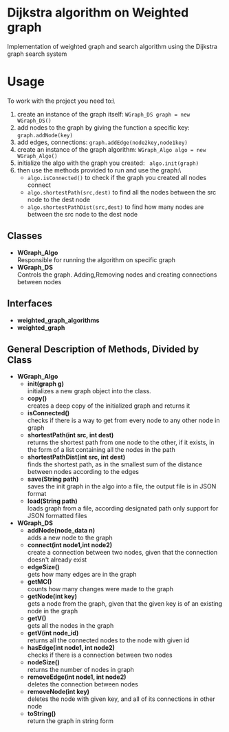 # Dijkstra algorithm on Weighted graph
Implementation of weighted graph and search algorithm using the Dijkstra graph search system

# Usage
To work with the project you need to:\
1. create an instance of the graph itself: `WGraph_DS graph = new WGraph_DS()`
2. add nodes to the graph by giving the function a specific key: `graph.addNode(key)`
3. add edges, connections: `graph.addEdge(node2key,node1key)`
4. create an instance of the graph algorithm: `WGraph_Algo algo = new WGraph_Algo()`
5. initialize the algo with the graph you created: ` algo.init(graph)`
6. then use the methods provided to run and use the graph:\
    * `algo.isConnected()` to check if the graph you created all nodes connect
    * `algo.shortestPath(src,dest)` to find all the nodes between the src node to the dest node
    * `algo.shortestPathDist(src,dest)` to find how many nodes are between the src node to the dest node
## Classes
* __WGraph_Algo__\
    Responsible for running the algorithm on specific graph
* __WGraph_DS__\
    Controls the graph. Adding,Removing nodes and creating connections between nodes
## Interfaces
* __weighted_graph_algorithms__
* __weighted_graph__
## General Description of Methods, Divided by Class 
* __WGraph_Algo__
    * __init(graph g)__\
    initializes a new graph object into the class.
    * __copy()__\
    creates a deep copy of the initialized graph and returns it
    * __isConnected()__\
    checks if there is a way to get from every node to any other node in graph
    * __shortestPath(int src, int dest)__\
    returns the shortest path from one node to the other, if it exists, in the form of a list
    containing all the nodes in the path
    * 	__shortestPathDist(int src, int dest)__\
    finds the shortest path, as in the smallest sum of the distance between nodes according to the edges 
    * 	__save(String path)__\
    saves the init graph in the algo into a file, the output file is in JSON format
    * __load(String path)__\
    loads graph from a file, according designated path only support for JSON formatted files
* __WGraph_DS__
    *  __addNode(node_data n)__\
    adds a new node to the graph
    *  __connect(int node1,int node2)__\
    create a connection between two nodes, given that the connection doesn't already exist
    *  __edgeSize()__\
    gets how many edges are in the graph
    *  __getMC()__\
    counts how many changes were made to the graph
    *  __getNode(int key)__\
    gets a node from the graph, given that the given key is of an existing node in the graph
    *  __getV()__\
    gets all the nodes in the graph
    *  __getV(int node_id)__\
    returns all the connected nodes to the node with given id
    *  __hasEdge(int node1, int node2)__\
    checks if there is a connection between two nodes
    *  __nodeSize()__\
    returns the number of nodes in graph
    *  __removeEdge(int node1, int node2)__\
    deletes the connection between nodes
    *  __removeNode(int key)__\
    deletes the node with given key, and all of its connections in other node
    *  __toString()__\
    return the graph in string form